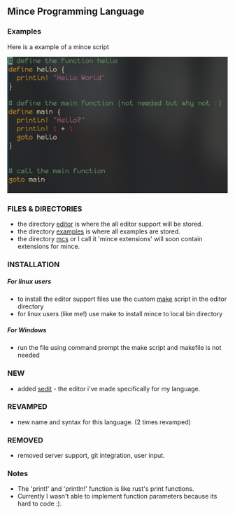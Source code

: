 ## Mince Programming Language  


### Examples

Here is a example of a mince script


![example](./screenshots/example.png)


### FILES & DIRECTORIES
- the directory [editor](./editor) is where the all editor support will be stored.
- the directory [examples](./examples) is where all examples are stored.
- the directory [mcs](./mcs) or I call it 'mince extensions' will soon contain extensions for mince.

### INSTALLATION
##### For linux users
- to install the editor support files use the custom [make](./editor/make) script in the editor directory
- for linux users (like me!) use make to install mince to local bin directory
##### For Windows
- run the file using command prompt the make script and makefile is not needed 


### NEW
- added [sedit](https://github.com/nathan-the-coder/sedit) - the editor i've made specifically for my language.

### REVAMPED
- new name and syntax for this language. (2 times revamped)

### REMOVED
- removed server support, git integration, user input.

### Notes
- The 'print!' and 'println!' function is like rust's print functions.
- Currently I wasn't able to implement function parameters because its hard to code :).
